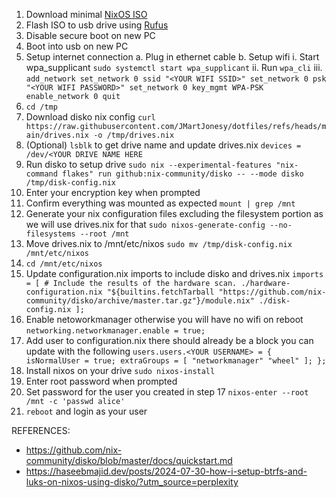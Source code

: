 1. Download minimal [NixOS ISO](https://nixos.org/download/)
2. Flash ISO to usb drive using [Rufus](https://rufus.ie/)
3. Disable secure boot on new PC
4. Boot into usb on new PC
5. Setup internet connection
  a. Plug in ethernet cable
  b. Setup wifi
    i. Start wpa_supplicant `sudo systemctl start wpa_supplicant`
   ii. Run `wpa_cli`
  iii.  ```
        add_network
        set_network 0 ssid "<YOUR WIFI SSID>"
        set_network 0 psk "<YOUR WIFI PASSWORD>"
        set_network 0 key_mgmt WPA-PSK
        enable_network 0
        quit
        ```
6. `cd /tmp`
7. Download disko nix config `curl https://raw.githubusercontent.com/JMartJonesy/dotfiles/refs/heads/main/drives.nix -o /tmp/drives.nix`
8. (Optional) `lsblk` to get drive name and update drives.nix `devices = /dev/<YOUR DRIVE NAME HERE`
9. Run disko to setup drive `sudo nix --experimental-features "nix-command flakes" run github:nix-community/disko -- --mode disko /tmp/disk-config.nix`
10. Enter your encryption key when prompted
11. Confirm everything was mounted as expected `mount | grep /mnt`
12. Generate your nix configuration files excluding the filesystem portion as we will use drives.nix for that `sudo nixos-generate-config --no-filesystems --root /mnt`
13. Move drives.nix to /mnt/etc/nixos `sudo mv /tmp/disk-config.nix /mnt/etc/nixos`
14. `cd /mnt/etc/nixos`
15. Update configuration.nix imports to include disko and drives.nix ```
        imports =
         [ # Include the results of the hardware scan.
           ./hardware-configuration.nix
           "${builtins.fetchTarball "https://github.com/nix-community/disko/archive/master.tar.gz"}/module.nix"
           ./disk-config.nix
         ];
        ```
16. Enable netoworkmanager otherwise you will have no wifi on reboot `networking.networkmanager.enable = true;`
17. Add user to configuration.nix there should already be a block you can update with the following ```
  users.users.<YOUR USERNAME> = {
    isNormalUser = true;
    extraGroups = [ "networkmanager" "wheel" ];
  };
        ```
18. Install nixos on your drive `sudo nixos-install`
19. Enter root password when prompted
20. Set password for the user you created in step 17 `nixos-enter --root /mnt -c 'passwd alice'`
21. `reboot` and login as your user


REFERENCES:
- https://github.com/nix-community/disko/blob/master/docs/quickstart.md
- https://haseebmajid.dev/posts/2024-07-30-how-i-setup-btrfs-and-luks-on-nixos-using-disko/?utm_source=perplexity
